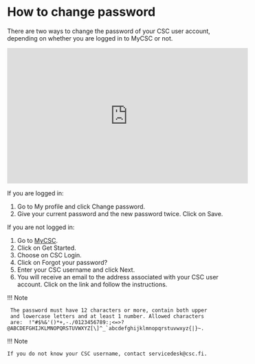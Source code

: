 # How to change password

There are two ways to change the password of your CSC user account,
depending on whether you are logged in to MyCSC or not.

<iframe width="560" height="315" src="https://www.youtube.com/embed/SWxzBlqyvLQ" frameborder="0" allow="accelerometer; autoplay; encrypted-media; gyroscope; picture-in-picture" allowfullscreen></iframe>

If you are logged in:

1. Go to My profile and click Change password.
1. Give your current password and the new password twice. Click on Save.

If you are not logged in:

1. Go to [MyCSC](http://my.csc.fi).
1. Click on Get Started.
1. Choose on CSC Login.
1. Click on Forgot your password?
1. Enter your CSC username and click Next.
1. You will receive an email to the address associated with your CSC
user account. Click on the link and follow the instructions.

!!! Note

     The password must have 12 characters or more, contain both upper
     and lowercase letters and at least 1 number. Allowed characters
     are:  !"#$%&'()*+,-./0123456789:;<=>?@ABCDEFGHIJKLMNOPQRSTUVWXYZ[\]^_`abcdefghijklmnopqrstuvwxyz{|}~.

!!! Note

    If you do not know your CSC username, contact servicedesk@csc.fi.
